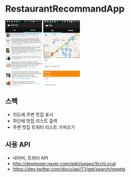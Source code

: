 RestaurantRecommandApp
======================

![alt text](https://github.com/lahi/RestaurantRecommandApp/blob/master/markdown/images/201406101.jpg " ") ![alt text](https://github.com/lahi/RestaurantRecommandApp/blob/master/markdown/images/20140610.jpg " ") 

스펙 
--------------------

- 지도에 주변 맛집 표시 
- 하단에 맛집 리스트 출력 
- 주변 맛집 트위터 리스트 가져오기 


사용 API
--------------------

- 네이버, 트위터 API
- http://developer.naver.com/wiki/pages/SrchLocal
- https://dev.twitter.com/docs/api/1.1/get/search/tweets



